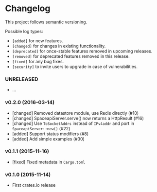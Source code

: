 # Changelog

This project follows semantic versioning.

Possible log types:

- `[added]` for new features.
- `[changed]` for changes in existing functionality.
- `[deprecated]` for once-stable features removed in upcoming releases.
- `[removed]` for deprecated features removed in this release.
- `[fixed]` for any bug fixes.
- `[security]` to invite users to upgrade in case of vulnerabilities.


### UNRELEASED

- ...

### v0.2.0 (2016-03-14)

- [changed] Removed datastore module, use Redis directly (#10)
- [changed] SpaceapiServer.serve() now returns a HttpResult<Listening> (#16)
- [changed] Use `ToSocketAddrs` instead of `IPv4addr` and port in `SpaceapiServer::new()` (#22)
- [added] Support status modifiers (#8)
- [added] Add simple examples (#30)

### v0.1.1 (2015-11-16)

- [fixed] Fixed metadata in `Cargo.toml`

### v0.1.0 (2015-11-14)

- First crates.io release
